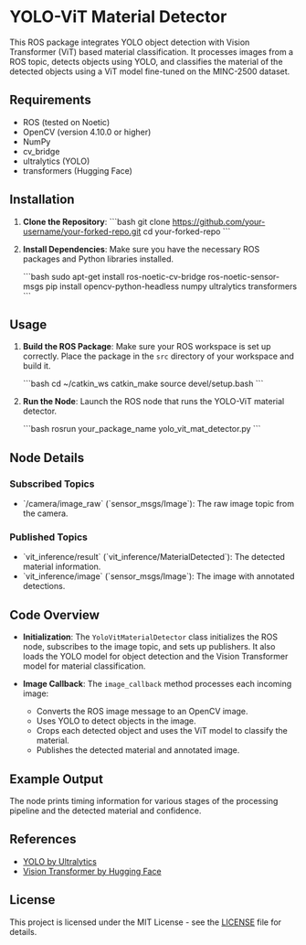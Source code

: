 
# YOLO-ViT Material Detector

This ROS package integrates YOLO object detection with Vision Transformer (ViT) based material classification. It processes images from a ROS topic, detects objects using YOLO, and classifies the material of the detected objects using a ViT model fine-tuned on the MINC-2500 dataset.

## Requirements

- ROS (tested on Noetic)
- OpenCV (version 4.10.0 or higher)
- NumPy
- cv_bridge
- ultralytics (YOLO)
- transformers (Hugging Face)

## Installation

1. **Clone the Repository**:
   \`\`\`bash
   git clone https://github.com/your-username/your-forked-repo.git
   cd your-forked-repo
   \`\`\`

2. **Install Dependencies**:
   Make sure you have the necessary ROS packages and Python libraries installed.

   \`\`\`bash
   sudo apt-get install ros-noetic-cv-bridge ros-noetic-sensor-msgs
   pip install opencv-python-headless numpy ultralytics transformers
   \`\`\`

## Usage

1. **Build the ROS Package**:
   Make sure your ROS workspace is set up correctly. Place the package in the `src` directory of your workspace and build it.

   \`\`\`bash
   cd ~/catkin_ws
   catkin_make
   source devel/setup.bash
   \`\`\`

2. **Run the Node**:
   Launch the ROS node that runs the YOLO-ViT material detector.

   \`\`\`bash
   rosrun your_package_name yolo_vit_mat_detector.py
   \`\`\`

## Node Details

### Subscribed Topics

- \`/camera/image_raw\` (\`sensor_msgs/Image\`): The raw image topic from the camera.

### Published Topics

- \`vit_inference/result\` (\`vit_inference/MaterialDetected\`): The detected material information.
- \`vit_inference/image\` (\`sensor_msgs/Image\`): The image with annotated detections.

## Code Overview

- **Initialization**: The `YoloVitMaterialDetector` class initializes the ROS node, subscribes to the image topic, and sets up publishers. It also loads the YOLO model for object detection and the Vision Transformer model for material classification.

- **Image Callback**: The `image_callback` method processes each incoming image:
  - Converts the ROS image message to an OpenCV image.
  - Uses YOLO to detect objects in the image.
  - Crops each detected object and uses the ViT model to classify the material.
  - Publishes the detected material and annotated image.

## Example Output

The node prints timing information for various stages of the processing pipeline and the detected material and confidence.

## References

- [YOLO by Ultralytics](https://github.com/ultralytics/yolov5)
- [Vision Transformer by Hugging Face](https://huggingface.co/models?filter=vit)

## License

This project is licensed under the MIT License - see the [LICENSE](LICENSE) file for details.
